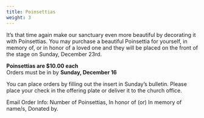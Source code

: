 ```yaml
---
title: Poinsettias
weight: 3
---
```


It’s that time again make our sanctuary even more beautiful by decorating it with Poinsettias.  You may purchase a beautiful Poinsettia for yourself, in memory of, or in honor of a loved one and they will be placed on the front of the stage on Sunday, December 23rd. 


**Poinsettias are $10.00 each**  
Orders must be in by **Sunday, December 16**


You can place orders   by filling out the insert in Sunday’s bulletin.  Please place your check in the offering plate or deliver it to the church office.


Email Order Info: Number of Poinsettias, In honor of (or) In memory of name/s, Donated by.